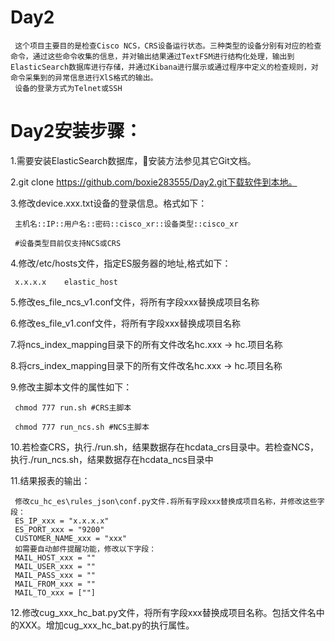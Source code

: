 # Day2
     这个项目主要目的是检查Cisco NCS，CRS设备运行状态。三种类型的设备分别有对应的检查命令，通过这些命令收集的信息，并对输出结果通过TextFSM进行结构化处理，输出到ElasticSearch数据库进行存储，并通过Kibana进行展示或通过程序中定义的检查规则，对命令采集到的异常信息进行XlS格式的输出。
     设备的登录方式为Telnet或SSH


# Day2安装步骤：
1.需要安装ElasticSearch数据库，安装方法参见其它Git文档。

2.git clone https://github.com/boxie283555/Day2.git下载软件到本地。

3.修改device.xxx.txt设备的登录信息。格式如下：

     主机名::IP::用户名::密码::cisco_xr::设备类型::cisco_xr

     #设备类型目前仅支持NCS或CRS

4.修改/etc/hosts文件，指定ES服务器的地址,格式如下：

     x.x.x.x	elastic_host

5.修改es_file_ncs_v1.conf文件，将所有字段xxx替换成项目名称

6.修改es_file_v1.conf文件，将所有字段xxx替换成项目名称

7.将ncs_index_mapping目录下的所有文件改名hc.xxx -> hc.项目名称

8.将crs_index_mapping目录下的所有文件改名hc.xxx -> hc.项目名称

9.修改主脚本文件的属性如下：

     chmod 777 run.sh #CRS主脚本

     chmod 777 run_ncs.sh #NCS主脚本

10.若检查CRS，执行./run.sh，结果数据存在hcdata_crs目录中。若检查NCS，执行./run_ncs.sh，结果数据存在hcdata_ncs目录中

11.结果报表的输出：

     修改cu_hc_es\rules_json\conf.py文件.将所有字段xxx替换成项目名称，并修改这些字段：
     ES_IP_xxx = "x.x.x.x" 
     ES_PORT_xxx = "9200"
     CUSTOMER_NAME_xxx = "xxx"
     如需要自动邮件提醒功能，修改以下字段：
     MAIL_HOST_xxx = ""
     MAIL_USER_xxx = ""
     MAIL_PASS_xxx = ""
     MAIL_FROM_xxx = ""
     MAIL_TO_xxx = [""]

12.修改cug_xxx_hc_bat.py文件，将所有字段xxx替换成项目名称。包括文件名中的XXX。增加cug_xxx_hc_bat.py的执行属性。

    

